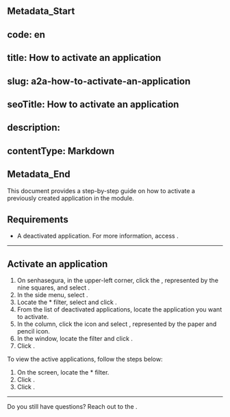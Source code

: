 ## Metadata_Start 
## code: en
## title: How to activate an application 
## slug: a2a-how-to-activate-an-application 
## seoTitle: How to activate an application 
## description:  
## contentType: Markdown 
## Metadata_End
This document provides a step-by-step guide on how to activate a previously created application in the  module.

## Requirements

* A deactivated application. For more information, access .

***
## Activate an application

1. On senhasegura, in the upper-left corner, click the , represented by the nine squares, and select .
2. In the side menu, select .
3. Locate the * filter, select and click .
5. From the list of deactivated applications, locate the application you want to activate.
6. In the  column, click the  icon and select , represented by the paper and pencil icon.
8. In the  window, locate the  filter and click .
9. Click .

To view the active applications, follow the steps below:

1. On the  screen, locate the * filter.
2. Click .
3. Click .

***

Do you still have questions? Reach out to the .

